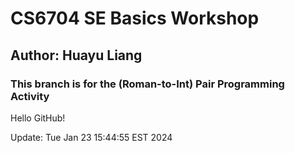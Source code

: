 # CS6704 SE Basics Workshop
## Author: Huayu Liang 
### This branch is for the (Roman-to-Int) Pair Programming Activity 

Hello GitHub!

Update: Tue Jan 23 15:44:55 EST 2024
